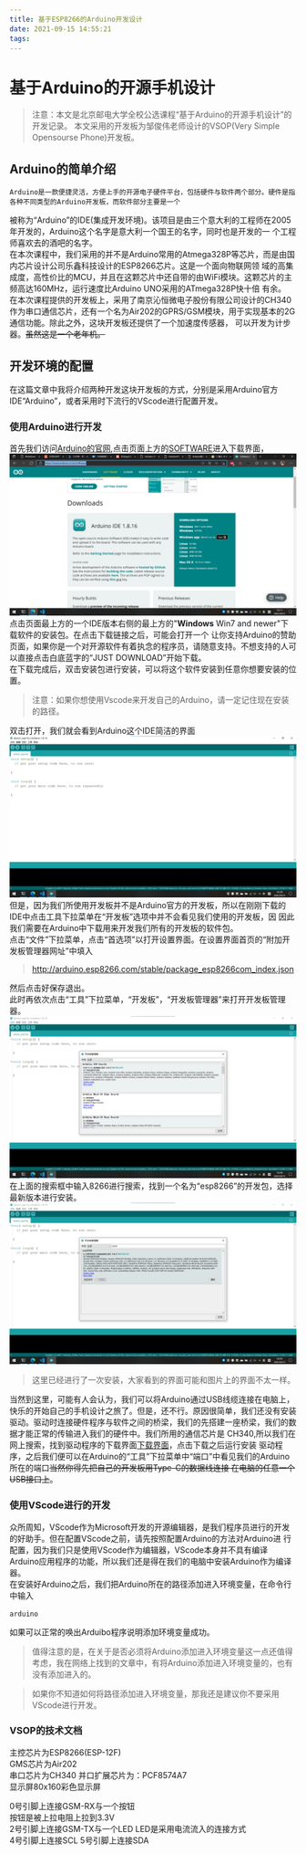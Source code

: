 ```yaml
---
title: 基于ESP8266的Arduino开发设计
date: 2021-09-15 14:55:21
tags:
---
```


# 基于Arduino的开源手机设计
>注意：本文是北京邮电大学全校公选课程“基于Arduino的开源手机设计”的开发记录。
>本文采用的开发板为邹俊伟老师设计的VSOP(Very Simple Opensourse Phone)开发板。

## Arduino的简单介绍
    Arduino是一款便捷灵活，方便上手的开源电子硬件平台，包括硬件与软件两个部分。硬件是指各种不同类型的Arduino开发板，而软件部分主要是一个
被称为“Arduino”的IDE(集成开发环境)。该项目是由三个意大利的工程师在2005年开发的，Arduino这个名字是意大利一个国王的名字，同时也是开发的一
个工程师喜欢去的酒吧的名字。<br>
    在本次课程中，我们采用的并不是Arduino常用的Atmega328P等芯片，而是由国内芯片设计公司乐鑫科技设计的ESP8266芯片。这是一个面向物联网领
域的高集成度，高性价比的MCU，并且在这颗芯片中还自带的由WiFi模块。这颗芯片的主频高达160MHz，运行速度比Arduino UNO采用的ATmega328P快十倍
有余。<br>
    在本次课程提供的开发板上，采用了南京沁恒微电子股份有限公司设计的CH340作为串口通信芯片，还有一个名为Air202的GPRS/GSM模块，用于实现基本的2G通信功能。除此之外，这块开发板还提供了一个加速度传感器，
可以开发为计步器。<del>虽然这是一个老年机。</del><br>

## 开发环境的配置
在这篇文章中我将介绍两种开发这块开发板的方式，分别是采用Arduino官方IDE“Arduino”，或者采用时下流行的VScode进行配置开发。

### 使用Arduino进行开发
首先我们访问[Arduino的官网](https://www.arduino.cc),点击页面上方的[SOFTWARE](https://www.arduino.cc/en/software)进入下载界面，
![Arduino下载界面](../img/屏幕截图%202021-09-15%20161110.png)
点击页面最上方的一个IDE版本右侧的最上方的"<strong>Windows</strong> Win7 and newer"下载软件的安装包。在点击下载链接之后，可能会打开一个
让你支持Arduino的赞助页面，如果你是一个对开源软件有着执念的程序员，请随意支持。不想支持的人可以直接点击白底蓝字的“JUST DOWNLOAD”开始下载。<br>
在下载完成后，双击安装包进行安装，可以将这个软件安装到任意你想要安装的位置。<br>
>注意：如果你想使用Vscode来开发自己的Arduino，请一定记住现在安装的路径。

双击打开，我们就会看到Arduino这个IDE简洁的界面
![简洁的界面](../img/屏幕截图%202021-09-15%20163020.png)
但是，因为我们所使用开发板并不是Arduino官方的开发板，所以在刚刚下载的IDE中点击工具下拉菜单在“开发板”选项中并不会看见我们使用的开发板，因
因此我们需要在Arduino中下载用来开发我们所有的开发板的软件包。<br>
点击“文件”下拉菜单，点击“首选项”以打开设置界面。在设置界面首页的“附加开发板管理器网址”中填入
>http://arduino.esp8266.com/stable/package_esp8266com_index.json

然后点击好保存退出。<br>
此时再依次点击“工具”下拉菜单，“开发板”，“开发板管理器”来打开开发板管理器。
![开发板管理器](../img/屏幕截图%202021-09-15%20164503.png)
在上面的搜索框中输入8266进行搜索，找到一个名为“esp8266”的开发包，选择最新版本进行安装。
![找到](../img/屏幕截图%202021-09-15%20164718.png)
>这里已经进行了一次安装，大家看到的界面可能和图片上的界面不太一样。

当然到这里，可能有人会认为，我们可以将Arduino通过USB线缆连接在电脑上，快乐的开始自己的手机设计之旅了。但是，还不行。原因很简单，我们还没有安装驱动。驱动时连接硬件程序与软件之间的桥梁，我们的先搭建一座桥梁，我们的数据才能正常的传输进入我们的硬件中。我们所用的通信芯片是
CH340,所以我们在网上搜索，找到驱动程序的下载界面[下载界面](http://www.wch.cn/downloads/CH341SER_EXE.html)，点击下载之后运行安装
驱动程序，之后我们便可以在Arduino的“工具”下拉菜单中“端口”中看见我们的Arduino所在的端口<del>当然你得先把自己的开发板用Type-C的数据线连接
在电脑的任意一个USB接口上</del>。<br>

### 使用VScode进行的开发
众所周知，VScode作为Microsoft开发的开源编辑器，是我们程序员进行的开发的好助手。但在配置VScode之前，请先按照配置Arduino的方法对Arduino进
行配置，因为我们只是使用VScode作为编辑器，VScode本身并不具有编译Arduino应用程序的功能，所以我们还是得在我们的电脑中安装Arduino作为编译器。<br>
在安装好Arduino之后，我们把Arduino所在的路径添加进入环境变量，在命令行中输入
```
arduino
```
如果可以正常的唤出Arduibo程序说明添加环境变量成功。<br>
>值得注意的是，在关于是否必须将Arduino添加进入环境变量这一点还值得考虑，我在网络上找到的文章中，有将Arduino添加进入环境变量的，也有没有添加进入的。

>如果你不知道如何将路径添加进入环境变量，那我还是建议你不要采用VScode进行开发。

### VSOP的技术文档
主控芯片为ESP8266(ESP-12F)   
GMS芯片为Air202   
串口芯片为CH340
并口扩展芯片为：PCF8574A7    
显示屏80x160彩色显示屏   


0号引脚上连接GSM-RX与一个按钮    
按钮是被上拉电阻上拉到3.3V     
2号引脚上连接GSM-TX与一个LED
LED是采用电流流入的连接方式      
4号引脚上连接SCL
5号引脚上连接SDA




















